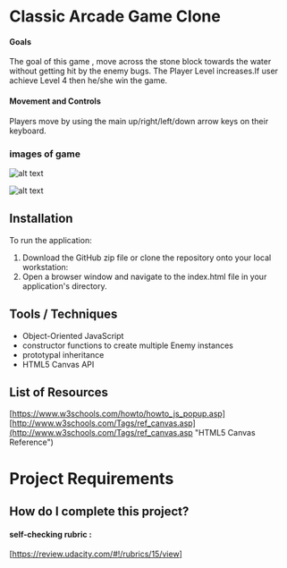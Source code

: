 # Classic Arcade Game Clone


#### Goals
The goal of this game , move across the stone block towards the water without getting hit by the enemy bugs. The Player Level increases.If user achieve Level 4 then he/she win the game.

#### Movement and Controls
Players move by using the main up/right/left/down arrow keys on their keyboard.
### images of game 
![alt text](https://i.imgur.com/4dPpiJm.png)

![alt text](https://i.imgur.com/VXmfq01.png)
## Installation
To run the application:

1. Download the GitHub zip file or clone the repository onto your local workstation:
2. Open a browser window and navigate to the index.html file in your application's directory.

## Tools / Techniques
- Object-Oriented JavaScript
- constructor functions to create multiple Enemy instances
- prototypal inheritance
- HTML5 Canvas API

## List of Resources

[https://www.w3schools.com/howto/howto_js_popup.asp]
[http://www.w3schools.com/Tags/ref_canvas.asp](http://www.w3schools.com/Tags/ref_canvas.asp "HTML5 Canvas Reference")  

# Project Requirements

## How do I complete this project?

#### self-checking rubric :
[https://review.udacity.com/#!/rubrics/15/view]

